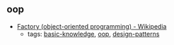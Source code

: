 oop 
---
* [Factory (object-oriented programming) - Wikipedia](https://en.wikipedia.org/wiki/Factory_(object-oriented_programming))
    * tags: [basic-knowledge](../tags/basic-knowledge.md), [oop](../tags/oop.md), [design-patterns](../tags/design-patterns.md)

